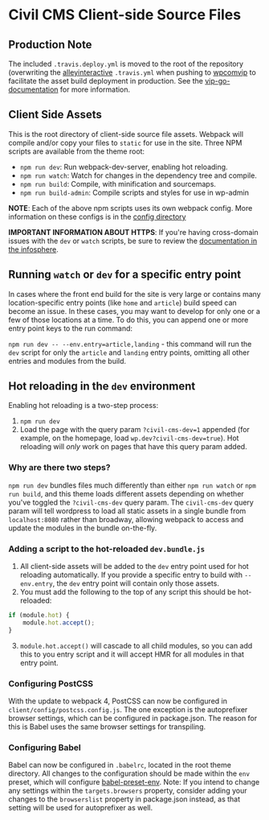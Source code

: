 # Civil CMS Client-side Source Files

## Production Note

The included `.travis.deploy.yml` is moved to the root of the repository (overwriting the [alleyinteractive](https://github.com/alleyinteractive/civil-cms/blob/production/.travis.yml) `.travis.yml` when pushing to [wpcomvip](https://github.com/wpcomvip/civil) to facilitate the asset build deployment in production. See the [vip-go-documentation](https://vip.wordpress.com/documentation/automated-build-and-deploy-on-vip-go/) for more information.

## Client Side Assets

This is the root directory of client-side source file assets. Webpack will compile and/or copy your files to `static` for use in the site. Three NPM scripts are available from the theme root:

* `npm run dev`: Run webpack-dev-server, enabling hot reloading.
* `npm run watch`: Watch for changes in the dependency tree and compile.
* `npm run build`: Compile, with minification and sourcemaps.
* `npm run build-admin`: Compile scripts and styles for use in wp-admin

**NOTE**: Each of the above npm scripts uses its own webpack config. More information on these configs is in the [config directory](client/config/README.md)

**IMPORTANT INFORMATION ABOUT HTTPS**: If you're having cross-domain issues with the `dev` or `watch` scripts, be sure to review the [documentation in the infosphere](https://infosphere.alley.ws/production/local-development/https-with-webpack.html).

## Running `watch` or `dev` for a specific entry point
In cases where the front end build for the site is very large or contains many location-specific entry points (like `home` and `article`) build speed can become an issue. In these cases, you may want to develop for only one or a few of those locations at a time. To do this, you can append one or more entry point keys to the run command:

`npm run dev -- --env.entry=article,landing` - this command will run the `dev` script for only the `article` and `landing` entry points, omitting all other entries and modules from the build.

## Hot reloading in the `dev` environment
Enabling hot reloading is a two-step process:

1. `npm run dev`
2. Load the page with the query param `?civil-cms-dev=1` appended (for example, on the homepage, load `wp.dev?civil-cms-dev=true`). Hot reloading will _only_ work on pages that have this query param added.

### Why are there two steps?
`npm run dev` bundles files much differently than either `npm run watch` or `npm run build`, and this theme loads different assets depending on whether you've toggled the `?civil-cms-dev` query param. The `civil-cms-dev` query param will tell wordpress to load all static assets in a single bundle from `localhost:8080` rather than broadway, allowing webpack to access and update the modules in the bundle on-the-fly.

### Adding a script to the hot-reloaded `dev.bundle.js`
1. All client-side assets will be added to the `dev` entry point used for hot reloading automatically. If you provide a specific entry to build with `--env.entry`, the `dev` entry point will contain only those assets.
2. You must add the following to the top of any script this should be hot-reloaded:
```js
if (module.hot) {
    module.hot.accept();
}
```
3. `module.hot.accept()` will cascade to all child modules, so you can add this to you entry script and it will accept HMR for all modules in that entry point.

### Configuring PostCSS
With the update to webpack 4, PostCSS can now be configured in `client/config/postcss.config.js`. The one exception is the autoprefixer browser settings, which can be configured in package.json. The reason for this is Babel uses the same browser settings for transpiling.

### Configuring Babel
Babel can now be configured in `.babelrc`, located in the root theme directory. All changes to the configuration should be made within the `env` preset, which will configure [babel-preset-env](https://github.com/babel/babel-preset-env). Note: If you intend to change any settings within the `targets.browsers` property, consider adding your changes to the `browserslist` property in package.json instead, as that setting will be used for autoprefixer as well.

